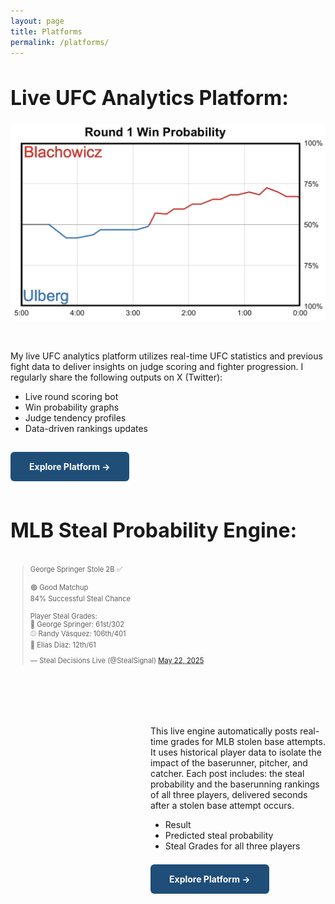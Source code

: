 ```yaml
---
layout: page
title: Platforms
permalink: /platforms/
---
```


<style>
  .page-heading {
    display: none;
  }
</style>

<h1 style="font-size: 32px; font-weight: bold;">Live UFC Analytics Platform:</h1>

<div style="display: flex; flex-direction: row-reverse; gap: 30px; flex-wrap: wrap; align-items: flex-start; margin-bottom: 60px;">

  <!-- Image -->
  <div style="flex: 1; min-width: 500px;">
    <img src="/assets/ufc/round1.png" alt="KO Trends Preview" style="width: 100%; border-radius: 8px;" />
  </div>

  <!-- Text -->
  <div style="flex: 1; min-width: 200px;">
    <p>
      My live UFC analytics platform utilizes real-time UFC statistics and previous fight data to deliver insights on judge scoring and fighter progression. I regularly share the following outputs on X (Twitter):
    </p>
    <ul>
      <li>Live round scoring bot</li>
      <li>Win probability graphs</li>
      <li>Judge tendency profiles</li>
      <li>Data-driven rankings updates</li>
    </ul>
    <div style="height: 16px;"></div>
    <p>
      <a href="/platforms/ko-trends" style="background-color: #1F4E79; color: white; padding: 15px 30px; border-radius: 6px; text-decoration: none; font-weight: bold;">Explore Platform →</a>
    </p>
  </div>
</div>

<h1 style="font-size: 32px; font-weight: bold;">MLB Steal Probability Engine:</h1>

<div style="display: flex; flex-direction: row-reverse; gap: 30px; flex-wrap: wrap; align-items: flex-start;">

  <!-- Tweet Embed -->
  <div style="flex: 1; min-width: 400px;">
    <div style="transform: scale(0.8); transform-origin: top left; width: fit-content;">
      <blockquote class="twitter-tweet">
        <p lang="en" dir="ltr">
          George Springer Stole 2B ✅<br><br>
          🟢 Good Matchup<br>
          84% Successful Steal Chance<br><br>
          Player Steal Grades:<br>
          🏃 George Springer: 61st/302<br>
          ⚾ Randy Vásquez: 106th/401<br>
          🧤 Elias Díaz: 12th/61
        </p>
        &mdash; Steal Decisions Live (@StealSignal) 
        <a href="https://twitter.com/StealSignal/status/1925342409459745182?ref_src=twsrc%5Etfw">May 22, 2025</a>
      </blockquote>
    </div>
    <script async src="https://platform.twitter.com/widgets.js" charset="utf-8"></script>
  </div>

  <!-- Text content -->
  <div style="flex: 1; min-width: 200px; max-width: 280px;">
    <p>
      This live engine automatically posts real-time grades for MLB stolen base attempts. It uses historical player data to isolate the impact of the baserunner, pitcher, and catcher. Each post includes: the steal probability and the baserunning rankings of all three players, delivered seconds after a stolen base attempt occurs.
    </p>
    <ul>
      <li>Result</li>
      <li>Predicted steal probability</li>
      <li>Steal Grades for all three players</li>
    </ul>
    <div style="height: 8px;"></div>
    <p>
      <a href="/platforms/steal-signal" style="background-color: #1F4E79; color: white; padding: 15px 30px; border-radius: 6px; text-decoration: none; font-weight: bold;">Explore Platform →</a>
    </p>
  </div>
</div>

